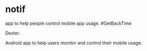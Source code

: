 # notif
app to help people control mobile app usage. #GetBackTime

Dexter.

Android app to help users monitor and control their mobile usage.

